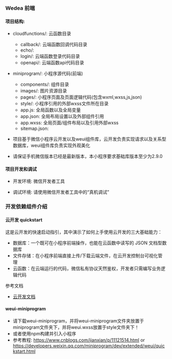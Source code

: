 ### Wedea 前端

#### 项目结构:

- cloudfunctions/: 云函数目录
  - callback/: 云端函数回调代码目录
  - echo/:
  - login/: 云端函数登录代码目录
  - openapi/: 云端函数api代码目录
- miniprogram/: 小程序源代码(前端)
  - components/: 组件目录
  - images/: 图片资源目录
  - pages/: 小程序页面及页面逻辑代码(包含wxml,wxss,js,json)
  - style/: 小程序引用的外部wxss文件所在目录
  - app.js: 全局函数以及全局变量
  - app.json: 全局布局设置以及外部组件引用
  - app.wxss: 全局页面/组件布局以及引用外部wxss
  - sitemap.json: 
 
- 项目基于微信小程序云开发以及weui组件库，云开发负责实现请求以及关系型数据库，weui组件库负责实现外观美化

- 请保证手机微信版本已经是最新版本，本小程序要求基础库版本至少为2.9.0

#### 项目开发和调试

- 开发环境: 微信开发者工具

- 调试环境: 请使用微信开发者工具中的“真机调试”

### 开发依赖组件介绍

#### 云开发 quickstart

这是云开发的快速启动指引，其中演示了如何上手使用云开发的三大基础能力：

- 数据库：一个既可在小程序前端操作，也能在云函数中读写的 JSON 文档型数据库
- 文件存储：在小程序前端直接上传/下载云端文件，在云开发控制台可视化管理
- 云函数：在云端运行的代码，微信私有协议天然鉴权，开发者只需编写业务逻辑代码

参考文档

- [云开发文档](https://developers.weixin.qq.com/miniprogram/dev/wxcloud/basis/getting-started.html)

#### weui-miniprogram
- 请下载weui-miniprogram，并将weui-miniprogram文件夹放置于miniprogram文件夹下，并将weui.wxss放置于style文件夹下！
- 或者使用npm构建并引入小程序
- 参考教程: https://www.cnblogs.com/jianxian/p/11121514.html or https://developers.weixin.qq.com/miniprogram/dev/extended/weui/quickstart.html

